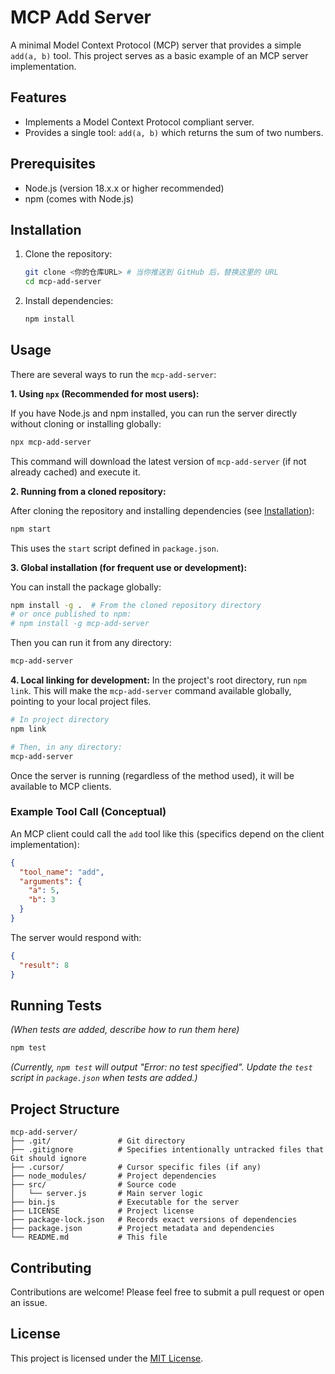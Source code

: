 # MCP Add Server

A minimal Model Context Protocol (MCP) server that provides a simple `add(a, b)` tool. This project serves as a basic example of an MCP server implementation.

## Features

*   Implements a Model Context Protocol compliant server.
*   Provides a single tool: `add(a, b)` which returns the sum of two numbers.

## Prerequisites

*   Node.js (version 18.x.x or higher recommended)
*   npm (comes with Node.js)

## Installation

1.  Clone the repository:
    ```bash
    git clone <你的仓库URL> # 当你推送到 GitHub 后，替换这里的 URL
    cd mcp-add-server
    ```
2.  Install dependencies:
    ```bash
    npm install
    ```

## Usage

There are several ways to run the `mcp-add-server`:

**1. Using `npx` (Recommended for most users):**

If you have Node.js and npm installed, you can run the server directly without cloning or installing globally:

```bash
npx mcp-add-server
```
This command will download the latest version of `mcp-add-server` (if not already cached) and execute it.

**2. Running from a cloned repository:**

After cloning the repository and installing dependencies (see [Installation](#installation)):

```bash
npm start
```
This uses the `start` script defined in `package.json`.

**3. Global installation (for frequent use or development):**

You can install the package globally:
```bash
npm install -g .  # From the cloned repository directory
# or once published to npm:
# npm install -g mcp-add-server
```
Then you can run it from any directory:
```bash
mcp-add-server
```

**4. Local linking for development:**
In the project's root directory, run `npm link`. This will make the `mcp-add-server` command available globally, pointing to your local project files.
```bash
# In project directory
npm link

# Then, in any directory:
mcp-add-server
```

Once the server is running (regardless of the method used), it will be available to MCP clients.

### Example Tool Call (Conceptual)

An MCP client could call the `add` tool like this (specifics depend on the client implementation):

```json
{
  "tool_name": "add",
  "arguments": {
    "a": 5,
    "b": 3
  }
}
```

The server would respond with:
```json
{
  "result": 8
}
```

## Running Tests

*(When tests are added, describe how to run them here)*
```bash
npm test
```
*(Currently, `npm test` will output "Error: no test specified". Update the `test` script in `package.json` when tests are added.)*

## Project Structure

```
mcp-add-server/
├── .git/               # Git directory
├── .gitignore          # Specifies intentionally untracked files that Git should ignore
├── .cursor/            # Cursor specific files (if any)
├── node_modules/       # Project dependencies
├── src/                # Source code
│   └── server.js       # Main server logic
├── bin.js              # Executable for the server
├── LICENSE             # Project license
├── package-lock.json   # Records exact versions of dependencies
├── package.json        # Project metadata and dependencies
└── README.md           # This file
```

## Contributing

Contributions are welcome! Please feel free to submit a pull request or open an issue.

## License

This project is licensed under the [MIT License](LICENSE).

